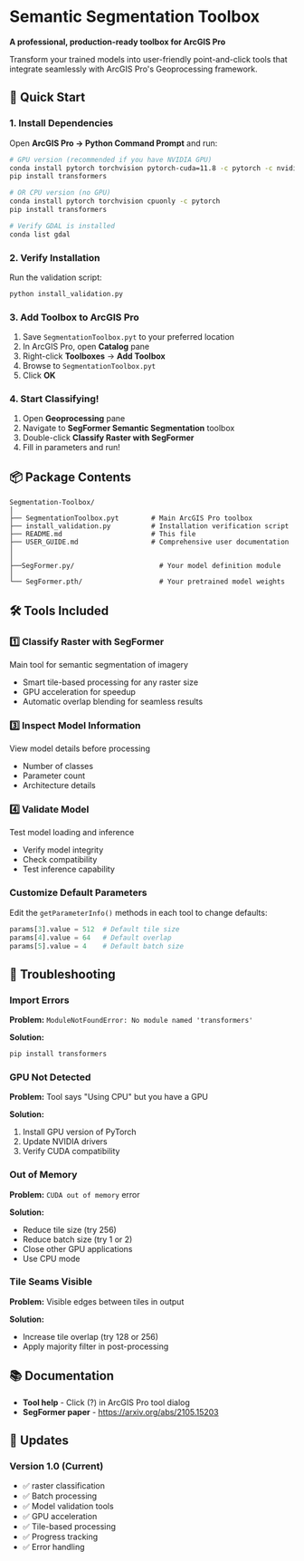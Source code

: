 # Semantic Segmentation Toolbox

**A professional, production-ready toolbox for ArcGIS Pro**

Transform your trained models into user-friendly point-and-click tools that integrate seamlessly with ArcGIS Pro's Geoprocessing framework.

## 🎯 Quick Start

### 1. Install Dependencies

Open **ArcGIS Pro → Python Command Prompt** and run:

```bash
# GPU version (recommended if you have NVIDIA GPU)
conda install pytorch torchvision pytorch-cuda=11.8 -c pytorch -c nvidia
pip install transformers

# OR CPU version (no GPU)
conda install pytorch torchvision cpuonly -c pytorch
pip install transformers

# Verify GDAL is installed
conda list gdal
```

### 2. Verify Installation

Run the validation script:

```bash
python install_validation.py
```

### 3. Add Toolbox to ArcGIS Pro

1. Save `SegmentationToolbox.pyt` to your preferred location
2. In ArcGIS Pro, open **Catalog** pane
3. Right-click **Toolboxes** → **Add Toolbox**
4. Browse to `SegmentationToolbox.pyt`
5. Click **OK**

### 4. Start Classifying!

1. Open **Geoprocessing** pane
2. Navigate to **SegFormer Semantic Segmentation** toolbox
3. Double-click **Classify Raster with SegFormer**
4. Fill in parameters and run!

## 📦 Package Contents

```
Segmentation-Toolbox/
│
├── SegmentationToolbox.pyt        # Main ArcGIS Pro toolbox
├── install_validation.py          # Installation verification script
├── README.md                      # This file
├── USER_GUIDE.md                  # Comprehensive user documentation
│
│
├──SegFormer.py/                     # Your model definition module
│
└── SegFormer.pth/                   # Your pretrained model weights
```

## 🛠️ Tools Included

### 1️⃣ Classify Raster with SegFormer
Main tool for semantic segmentation of imagery
- Smart tile-based processing for any raster size
- GPU acceleration for speedup
- Automatic overlap blending for seamless results

### 3️⃣ Inspect Model Information
View model details before processing
- Number of classes
- Parameter count
- Architecture details

### 4️⃣ Validate Model
Test model loading and inference
- Verify model integrity
- Check compatibility
- Test inference capability

### Customize Default Parameters

Edit the `getParameterInfo()` methods in each tool to change defaults:

```python
params[3].value = 512  # Default tile size
params[4].value = 64   # Default overlap
params[5].value = 4    # Default batch size
```

## 🐛 Troubleshooting

### Import Errors

**Problem:** `ModuleNotFoundError: No module named 'transformers'`

**Solution:**
```bash
pip install transformers
```

### GPU Not Detected

**Problem:** Tool says "Using CPU" but you have a GPU

**Solution:**
1. Install GPU version of PyTorch
2. Update NVIDIA drivers
3. Verify CUDA compatibility

### Out of Memory

**Problem:** `CUDA out of memory` error

**Solution:**
- Reduce tile size (try 256)
- Reduce batch size (try 1 or 2)
- Close other GPU applications
- Use CPU mode

### Tile Seams Visible

**Problem:** Visible edges between tiles in output

**Solution:**
- Increase tile overlap (try 128 or 256)
- Apply majority filter in post-processing

## 📚 Documentation

- **Tool help** - Click (?) in ArcGIS Pro tool dialog
- **SegFormer paper** - https://arxiv.org/abs/2105.15203

## 🔄 Updates

### Version 1.0 (Current)
- ✅ raster classification
- ✅ Batch processing
- ✅ Model validation tools
- ✅ GPU acceleration
- ✅ Tile-based processing
- ✅ Progress tracking
- ✅ Error handling